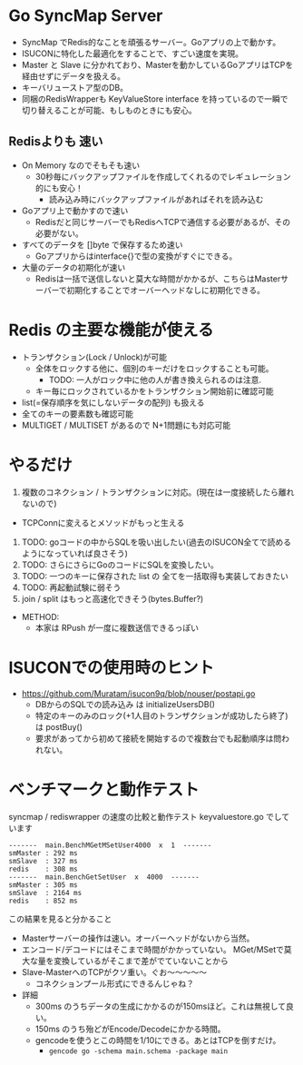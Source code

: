 # Go SyncMap Server

- SyncMap でRedis的なことを頑張るサーバー。Goアプリの上で動かす。
- ISUCONに特化した最適化をすることで、すごい速度を実現。
- Master と Slave に分かれており、Masterを動かしているGoアプリはTCPを経由せずにデータを扱える。
- キーバリューストア型のDB。
- 同梱のRedisWrapperも KeyValueStore interface を持っているので一瞬で切り替えることが可能、もしものときにも安心。


## Redisよりも 速い
- On Memory なのでそもそも速い
  - 30秒毎にバックアップファイルを作成してくれるのでレギュレーション的にも安心！
    -  読み込み時にバックアップファイルがあればそれを読み込む
- Goアプリ上で動かすので速い
  - Redisだと同じサーバーでもRedisへTCPで通信する必要があるが、その必要がない。
- すべてのデータを []byte で保存するため速い
  - Goアプリからはinterface{}で型の変換がすぐにできる。
- 大量のデータの初期化が速い
  - Redisは一括で送信しないと莫大な時間がかかるが、こちらはMasterサーバーで初期化することでオーバーヘッドなしに初期化できる。

# Redis の主要な機能が使える
- トランザクション(Lock / Unlock)が可能
  - 全体をロックする他に、個別のキーだけをロックすることも可能。
    - TODO: 一人がロック中に他の人が書き換えられるのは注意.
  - キー毎にロックされているかをトランザクション開始前に確認可能
- list(=保存順序を気にしないデータの配列) も扱える
- 全てのキーの要素数も確認可能
- MULTIGET / MULTISET があるので N+1問題にも対応可能


# やるだけ
1. 複数のコネクション / トランザクションに対応。(現在は一度接続したら離れないので)
  - TCPConnに変えるとメソッドがもっと生える
1. TODO: goコードの中からSQLを吸い出したい(過去のISUCON全てで読めるようになっていれば良さそう)
1. TODO: さらにさらにGoのコードにSQLを変換したい。
1. TODO: 一つのキーに保存された list の 全てを一括取得も実装しておきたい
1. TODO: 再起動試験に弱そう
1. join / split はもっと高速化できそう(bytes.Buffer?)
- METHOD:
  - 本家は RPush が一度に複数送信できるっぽい
# ISUCONでの使用時のヒント
- https://github.com/Muratam/isucon9q/blob/nouser/postapi.go
  - DBからのSQLでの読み込み は initializeUsersDB()
  - 特定のキーのみのロック(+1人目のトランザクションが成功したら終了) は postBuy()
  - 要求があってから初めて接続を開始するので複数台でも起動順序は問われない。



# ベンチマークと動作テスト

syncmap / rediswrapper の速度の比較と動作テスト keyvaluestore.go でしています

```
-------  main.BenchMGetMSetUser4000  x  1  -------
smMaster : 292 ms
smSlave  : 327 ms
redis    : 308 ms
-------  main.BenchGetSetUser  x  4000  -------
smMaster : 305 ms
smSlave  : 2164 ms
redis    : 852 ms
```

この結果を見ると分かること

-  Masterサーバーの操作は速い。オーバーヘッドがないから当然。
- エンコード/デコードにはそこまで時間がかかっていない。 MGet/MSetで莫大な量を変換しているがそこまで差がでていないことから
- Slave-MasterへのTCPがクソ重い。ぐお〜〜〜〜〜
  - コネクションプール形式にできるんじゃね？
- 詳細
  - 300ms のうちデータの生成にかかるのが150msほど。これは無視して良い。
  - 150ms のうち殆どがEncode/Decodeにかかる時間。
  - gencodeを使うとこの時間を1/10にできる。あとはTCPを倒すだけ。
    - `gencode go -schema main.schema -package main`
